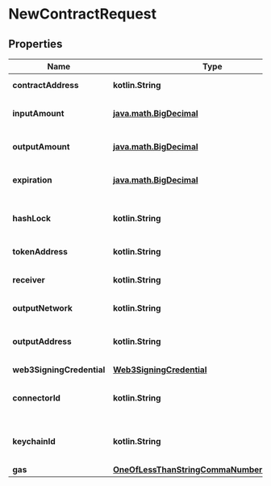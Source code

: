 
# NewContractRequest

## Properties
Name | Type | Description | Notes
------------ | ------------- | ------------- | -------------
**contractAddress** | **kotlin.String** | Contract address | 
**inputAmount** | [**java.math.BigDecimal**](java.math.BigDecimal.md) | Input amount to lock | 
**outputAmount** | [**java.math.BigDecimal**](java.math.BigDecimal.md) | Output amount to lock | 
**expiration** | [**java.math.BigDecimal**](java.math.BigDecimal.md) | Timestamp to expire the contract | 
**hashLock** | **kotlin.String** | Hashlock needed to refund the amount | 
**tokenAddress** | **kotlin.String** | The token address | 
**receiver** | **kotlin.String** | The receiver address | 
**outputNetwork** | **kotlin.String** | The output network id | 
**outputAddress** | **kotlin.String** | The output address to receive the tokens | 
**web3SigningCredential** | [**Web3SigningCredential**](Web3SigningCredential.md) |  | 
**connectorId** | **kotlin.String** | connectorId for the connector besu plugin | 
**keychainId** | **kotlin.String** | keychainId for the keychian plugin | 
**gas** | [**OneOfLessThanStringCommaNumberGreaterThan**](OneOfLessThanStringCommaNumberGreaterThan.md) |  |  [optional]



